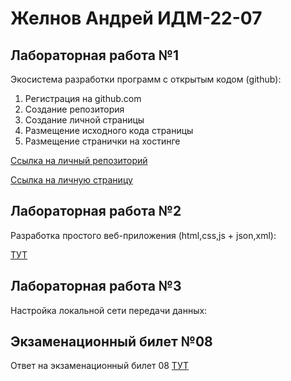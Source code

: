 # Желнов Андрей ИДМ-22-07
## Лабораторная работа №1
Экосистема разработки программ с открытым кодом (github):
1. Регистрация на github.com
2. Создание репозитория
3. Создание личной страницы
4. Размещение исходного кода страницы 
5. Размещение странички на хостинге 

[Ссылка на личный репозиторий](https://github.com/zhelnovandrew/Laboratory_work-Zhelnov)

[Ссылка на личную страницу](https://zhelnovandrew.github.io/Laboratory_work-Zhelnov/)
## Лабораторная работа №2
Разработка простого веб-приложения (html,css,js + json,xml):

[ТУТ](https://zhelnovandrew.github.io/Laboratory_work-Zhelnov/pages/lab2.html)
## Лабораторная работа №3
Настройка локальной сети передачи данных:
## Экзаменационный билет №08
Ответ на экзаменационный билет 08 [ТУТ](https://github.com/stankin/inet-2022/wiki/exam08#%D0%B1%D0%B8%D0%BB%D0%B5%D1%82-8)
